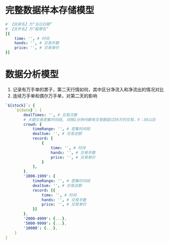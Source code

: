 # 完整数据样本存储模型
``` yaml
# 【目录名】为“当日日期”
# 【文件名】为“股票名”
[{
	time: '', # 时间
	hands: '', # 交易手数
	price: '', # 交易单价
}]
```

# 数据分析模型
1. 记录有万手单的票子，第二天行情如何，其中区分净流入和净流出的情况对比
2. 连续万手单和偶尔万手单，对第二天的影响
``` yaml
`${stock}`: {
	`${date}`: {
		dealTimes: '', # 交易次数
		# 大额交易密集时间段, 间隔1分钟内都有交易额超过30万的交易，9：30以后
		crowd: {
			timeRange: '', # 密集时间段
			dealSum: '', # 交易总额
			record: [
				{
					time: '', # 时间
					hands: '', # 交易手数
					price: '', # 交易单价
				}
			],
		},
		'1000-1999': {
			timeRange: '', # 密集时间段
			dealSum: '', # 交易总额
			record: [{
				time: '', # 时间
				hands: '', # 交易手数
				price: '', # 交易单价
			}]
		},
		'2000-4999': {...},
		'5000-9999': {...},
		'10000': {...},
	}
}
```